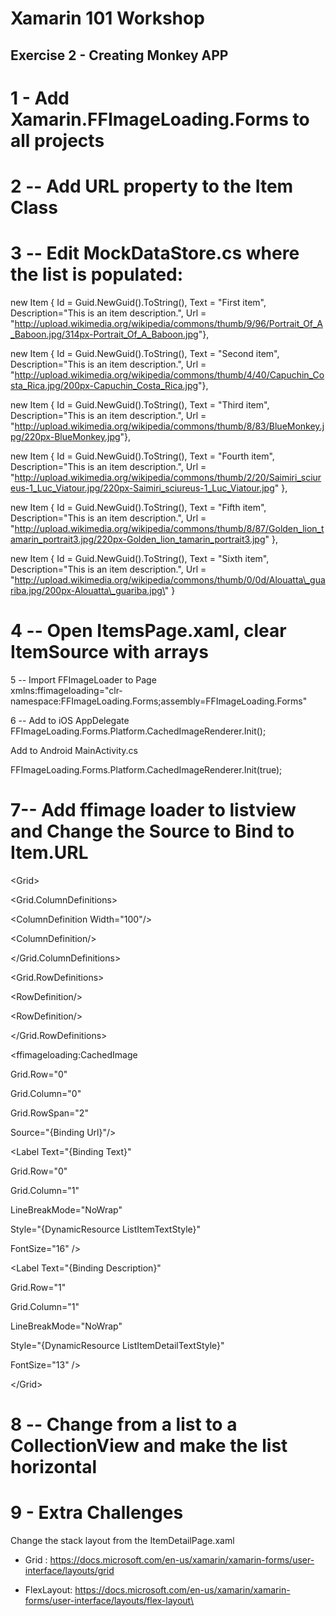 # Xamarin 101 Workshop

## Exercise 2 - Creating Monkey APP

1 - Add Xamarin.FFImageLoading.Forms to all projects
====================================================

2 -- Add URL property to the Item Class
=======================================

3 -- Edit MockDataStore.cs where the list is populated:
=======================================================

new Item { Id = Guid.NewGuid().ToString(), Text = \"First item\",
Description=\"This is an item description.\", Url =
\"<http://upload.wikimedia.org/wikipedia/commons/thumb/9/96/Portrait_Of_A_Baboon.jpg/314px-Portrait_Of_A_Baboon.jpg>\"},

new Item { Id = Guid.NewGuid().ToString(), Text = \"Second item\",
Description=\"This is an item description.\", Url =
\"<http://upload.wikimedia.org/wikipedia/commons/thumb/4/40/Capuchin_Costa_Rica.jpg/200px-Capuchin_Costa_Rica.jpg>\"},

new Item { Id = Guid.NewGuid().ToString(), Text = \"Third item\",
Description=\"This is an item description.\", Url =
\"<http://upload.wikimedia.org/wikipedia/commons/thumb/8/83/BlueMonkey.jpg/220px-BlueMonkey.jpg>\"},

new Item { Id = Guid.NewGuid().ToString(), Text = \"Fourth item\",
Description=\"This is an item description.\", Url =
\"<http://upload.wikimedia.org/wikipedia/commons/thumb/2/20/Saimiri_sciureus-1_Luc_Viatour.jpg/220px-Saimiri_sciureus-1_Luc_Viatour.jpg>\"
},

new Item { Id = Guid.NewGuid().ToString(), Text = \"Fifth item\",
Description=\"This is an item description.\", Url =
\"<http://upload.wikimedia.org/wikipedia/commons/thumb/8/87/Golden_lion_tamarin_portrait3.jpg/220px-Golden_lion_tamarin_portrait3.jpg>\"
},

new Item { Id = Guid.NewGuid().ToString(), Text = \"Sixth item\",
Description=\"This is an item description.\", Url =
\"http://upload.wikimedia.org/wikipedia/commons/thumb/0/0d/Alouatta\_guariba.jpg/200px-Alouatta\_guariba.jpg\"
}

4 -- Open ItemsPage.xaml, clear ItemSource with arrays
======================================================

5 -- Import FFImageLoader to Page\
xmlns:ffimageloading=\"clr-namespace:FFImageLoading.Forms;assembly=FFImageLoading.Forms\"

6 -- Add to iOS AppDelegate\
FFImageLoading.Forms.Platform.CachedImageRenderer.Init();

Add to Android MainActivity.cs

FFImageLoading.Forms.Platform.CachedImageRenderer.Init(true);

7-- Add ffimage loader to listview and Change the Source to Bind to Item.URL
============================================================================

\<Grid\>

\<Grid.ColumnDefinitions\>

\<ColumnDefinition Width=\"100\"/\>

\<ColumnDefinition/\>

\</Grid.ColumnDefinitions\>

\<Grid.RowDefinitions\>

\<RowDefinition/\>

\<RowDefinition/\>

\</Grid.RowDefinitions\>

\<ffimageloading:CachedImage

Grid.Row=\"0\"

Grid.Column=\"0\"

Grid.RowSpan=\"2\"

Source=\"{Binding Url}\"/\>

\<Label Text=\"{Binding Text}\"

Grid.Row=\"0\"

Grid.Column=\"1\"

LineBreakMode=\"NoWrap\"

Style=\"{DynamicResource ListItemTextStyle}\"

FontSize=\"16\" /\>

\<Label Text=\"{Binding Description}\"

Grid.Row=\"1\"

Grid.Column=\"1\"

LineBreakMode=\"NoWrap\"

Style=\"{DynamicResource ListItemDetailTextStyle}\"

FontSize=\"13\" /\>

\</Grid\>

8 -- Change from a list to a CollectionView and make the list horizontal
========================================================================

9 - Extra Challenges
====================

Change the stack layout from the ItemDetailPage.xaml

-   Grid :
    <https://docs.microsoft.com/en-us/xamarin/xamarin-forms/user-interface/layouts/grid>

-   FlexLayout:
    [https://docs.microsoft.com/en-us/xamarin/xamarin-forms/user-interface/layouts/flex-layout\
    ](https://docs.microsoft.com/en-us/xamarin/xamarin-forms/user-interface/layouts/flex-layout)
